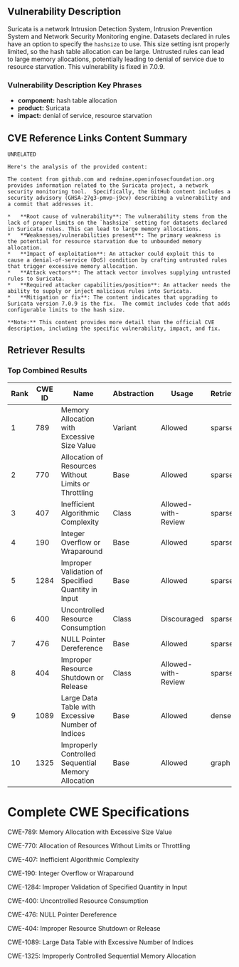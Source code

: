 ## Vulnerability Description
Suricata is a network Intrusion Detection System, Intrusion Prevention System and Network Security Monitoring engine. Datasets declared in rules have an option to specify the `hashsize` to use. This size setting isnt properly limited, so the hash table allocation can be large. Untrusted rules can lead to large memory allocations, potentially leading to denial of service due to resource starvation. This vulnerability is fixed in 7.0.9.

### Vulnerability Description Key Phrases
- **component:** hash table allocation
- **product:** Suricata
- **impact:** denial of service, resource starvation

## CVE Reference Links Content Summary
```text
UNRELATED
```
```text
Here's the analysis of the provided content:

The content from github.com and redmine.openinfosecfoundation.org provides information related to the Suricata project, a network security monitoring tool.  Specifically, the GitHub content includes a security advisory (GHSA-27g3-pmvp-j9cv) describing a vulnerability and a commit that addresses it.

*   **Root cause of vulnerability**: The vulnerability stems from the lack of proper limits on the `hashsize` setting for datasets declared in Suricata rules. This can lead to large memory allocations.
*   **Weaknesses/vulnerabilities present**: The primary weakness is the potential for resource starvation due to unbounded memory allocation.
*   **Impact of exploitation**: An attacker could exploit this to cause a denial-of-service (DoS) condition by crafting untrusted rules that trigger excessive memory allocation.
*   **Attack vectors**: The attack vector involves supplying untrusted rules to Suricata.
*   **Required attacker capabilities/position**: An attacker needs the ability to supply or inject malicious rules into Suricata.
*   **Mitigation or fix**: The content indicates that upgrading to Suricata version 7.0.9 is the fix.  The commit includes code that adds configurable limits to the hash size.

**Note:** This content provides more detail than the official CVE description, including the specific vulnerability, impact, and fix.
```

## Retriever Results

### Top Combined Results

| Rank | CWE ID | Name | Abstraction | Usage  | Retrievers | Individual Scores |
|------|--------|------|-------------|-------|------------|-------------------|
| 1 | 789 | Memory Allocation with Excessive Size Value | Variant | Allowed | sparse | 0.122 |
| 2 | 770 | Allocation of Resources Without Limits or Throttling | Base | Allowed | sparse | 0.120 |
| 3 | 407 | Inefficient Algorithmic Complexity | Class | Allowed-with-Review | sparse | 0.116 |
| 4 | 190 | Integer Overflow or Wraparound | Base | Allowed | sparse | 0.114 |
| 5 | 1284 | Improper Validation of Specified Quantity in Input | Base | Allowed | sparse | 0.113 |
| 6 | 400 | Uncontrolled Resource Consumption | Class | Discouraged | sparse | 0.112 |
| 7 | 476 | NULL Pointer Dereference | Base | Allowed | sparse | 0.108 |
| 8 | 404 | Improper Resource Shutdown or Release | Class | Allowed-with-Review | sparse | 0.108 |
| 9 | 1089 | Large Data Table with Excessive Number of Indices | Base | Allowed | dense | 0.390 |
| 10 | 1325 | Improperly Controlled Sequential Memory Allocation | Base | Allowed | graph | 0.003 |



# Complete CWE Specifications

CWE-789: Memory Allocation with Excessive Size Value

CWE-770: Allocation of Resources Without Limits or Throttling

CWE-407: Inefficient Algorithmic Complexity

CWE-190: Integer Overflow or Wraparound

CWE-1284: Improper Validation of Specified Quantity in Input

CWE-400: Uncontrolled Resource Consumption

CWE-476: NULL Pointer Dereference

CWE-404: Improper Resource Shutdown or Release

CWE-1089: Large Data Table with Excessive Number of Indices

CWE-1325: Improperly Controlled Sequential Memory Allocation